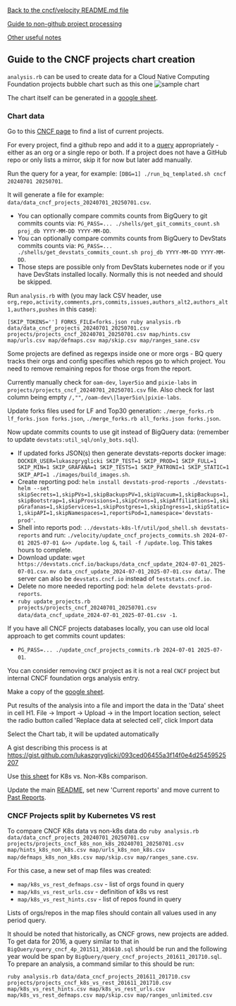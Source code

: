 [Back to the cncf/velocity README.md file](../README.md)

[Guide to non-github project processing](non_github_repositories.md)

[Other useful notes](other_notes.md)

## Guide to the CNCF projects chart creation

`analysis.rb` can be used to create data for a Cloud Native Computing Foundation projects bubble chart such as this one
![sample chart](./cncf_chart_example.png?raw=true "CNCF projects")

The chart itself can be generated in a [google sheet](https://docs.google.com/spreadsheets/d/116ZU_ltVkJip7G073ocULHxKhy4F1OgWjNjtZ1IPBWk/edit?usp=sharing).

### Chart data
Go to this [CNCF page](https://www.cncf.io/projects/) to find a list of current projects.

For every project, find a github repo and add it to a [query](BigQuery/velocity_cncf.sql) appropriately - either as an org or a single repo or both. If a project does not have a GitHub repo or only lists a mirror, skip it for now but later add manually.

Run the query for a year, for example: `[DBG=1] ./run_bq_templated.sh cncf 20240701 20250701`.

It will generate a file for example: `data/data_cncf_projects_20240701_20250701.csv`.

- You can optionally compare commits counts from BigQuery to git commits counts via: `PG_PASS=... ./shells/get_git_commits_count.sh proj_db YYYY-MM-DD YYYY-MM-DD`.
- You can optionally compare commits counts from BigQuery to DevStats commits counts via: `PG_PASS=... ./shells/get_devstats_commits_count.sh proj_db YYYY-MM-DD YYYY-MM-DD`.
- Those steps are possible only from DevStats kubernetes node or if you have DevStats installed locally. Normally this is not needed and should be skipped.

Run `analysis.rb` with (you may lack CSV header, use `org,repo,activity,comments,prs,commits,issues,authors_alt2,authors_alt1,authors,pushes` in this case):
```
[SKIP_TOKENS=''] FORKS_FILE=forks.json ruby analysis.rb data/data_cncf_projects_20240701_20250701.csv projects/projects_cncf_20240701_20250701.csv map/hints.csv map/urls.csv map/defmaps.csv map/skip.csv map/ranges_sane.csv
```

Some projects are defined as regexps inside one or more orgs - BQ query tracks their orgs and config specifies which repos go to which project. You need to remove remaining repos for those orgs from the report.

Currently manually check for `oam-dev`, `layer5io` and `pixie-labs` in `projects/projects_cncf_20240701_20250701.csv` file. Also check for last column being empty `/,""`, `/oam-dev\|layer5io\|pixie-labs`.

Update forks files used for LF and Top30 generation: `./merge_forks.rb lf_forks.json forks.json`, `./merge_forks.rb all_forks.json forks.json`.

Now update commits counts to use git instead of BigQuery data: (remember to update `devstats:util_sql/only_bots.sql`).

- If updated forks JSON(s) then generate devstats-reports docker image: `DOCKER_USER=lukaszgryglicki SKIP_TEST=1 SKIP_PROD=1 SKIP_FULL=1 SKIP_MIN=1 SKIP_GRAFANA=1 SKIP_TESTS=1 SKIP_PATRONI=1 SKIP_STATIC=1 SKIP_API=1 ./images/build_images.sh`.
- Create reporting pod: `helm install devstats-prod-reports ./devstats-helm --set skipSecrets=1,skipPVs=1,skipBackupsPV=1,skipVacuum=1,skipBackups=1,skipBootstrap=1,skipProvisions=1,skipCrons=1,skipAffiliations=1,skipGrafanas=1,skipServices=1,skipPostgres=1,skipIngress=1,skipStatic=1,skipAPI=1,skipNamespaces=1,reportsPod=1,namespace='devstats-prod'`.
- Shell into reports pod: `../devstats-k8s-lf/util/pod_shell.sh devstats-reports` and run: `./velocity/update_cncf_projects_commits.sh 2024-07-01 2025-07-01 &>> /update.log &`, `tail -f /update.log`. This takes hours to complete.
- Download update: `wget https://devstats.cncf.io/backups/data_cncf_update_2024-07-01_2025-07-01.csv`. `mv data_cncf_update_2024-07-01_2025-07-01.csv data/`. The server can also be `devstats.cncf.io` instead of `teststats.cncf.io`.
- Delete no more needed reporting pod: `helm delete devstats-prod-reports`.
- `ruby update_projects.rb projects/projects_cncf_20240701_20250701.csv data/data_cncf_update_2024-07-01_2025-07-01.csv -1`.

If you have all CNCF projects databases locally, you can use old local approach to get commits count updates:

- `PG_PASS=... ./update_cncf_projects_commits.rb 2024-07-01 2025-07-01`.

You can consider removing `CNCF` project as it is not a real `CNCF` project but internal CNCF foundation orgs analysis entry.

Make a copy of the [google sheet](https://docs.google.com/spreadsheets/d/116ZU_ltVkJip7G073ocULHxKhy4F1OgWjNjtZ1IPBWk/edit?usp=sharing).

Put results of the analysis into a file and import the data in the 'Data' sheet in cell H1.
File -> Import -> Upload -> in the Import location section, select the radio button called 'Replace data at selected cell', click Import data

Select the Chart tab, it will be updated automatically

A gist describing this process is at https://gist.github.com/lukaszgryglicki/093ced06455a3f14f0e4d25459525207

Use [this sheet](https://docs.google.com/spreadsheets/d/1j_L8AL137U8R3TclNo9b79m2r0nZi3b484PAqqeY-H8/edit?usp=sharing) for K8s vs. Non-K8s comparison.

Update the main [README](https://github.com/cncf/velocity#current-reports), set new 'Current reports' and move current to [Past Reports](https://github.com/cncf/velocity#past-reports).

### CNCF Projects split by Kubernetes VS rest

To compare CNCF K8s data vs non-k8s data do `ruby analysis.rb data/data_cncf_projects_20240701_20250701.csv projects/projects_cncf_k8s_non_k8s_20240701_20250701.csv map/hints_k8s_non_k8s.csv map/urls_k8s_non_k8s.csv map/defmaps_k8s_non_k8s.csv map/skip.csv map/ranges_sane.csv`.

For this case, a new set of map files was created:
- `map/k8s_vs_rest_defmaps.csv` - list of orgs found in query
- `map/k8s_vs_rest_urls.csv` - definition of k8s vs rest
- `map/k8s_vs_rest_hints.csv` - list of repos found in query

Lists of orgs/repos in the map files should contain all values used in any period query.

It should be noted that historically, as CNCF grows, new projects are added. To get data for 2016, a query similar to that in `BigQuery/query_cncf_4p_201511_201610.sql` should be run and the following year would be span by `BigQuery/query_cncf_projects_201611_201710.sql`.
To prepare an analysis, a command similar to this should be run:
```
ruby analysis.rb data/data_cncf_projects_201611_201710.csv projects/projects_cncf_k8s_vs_rest_201611_201710.csv map/k8s_vs_rest_hints.csv map/k8s_vs_rest_urls.csv map/k8s_vs_rest_defmaps.csv map/skip.csv map/ranges_unlimited.csv
```
